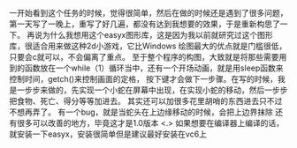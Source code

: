 一开始看到这个任务的时候，觉得很简单，然后在做的时候还是遇到了很多问题，第一天写了一晚上，重写了好几遍，都没有达到我想要的效果，于是重新构思了一下。
再说为什么我想用这个easyx图形库，这是因为我以前就研究过这个图形库，很适合用来做这种2d小游戏，它比Windows 绘图最大的优点就是门槛很低，只要会c就可以，不会偏离了重点。
至于整个程序的构图，大致就是将那些需要用到的函数放在一个while（1）循环当中，还有一个开场动画，就是用sleep函数来控制时间，getch()来控制画面的定格，
按下键才会做下一步骤。在写的时候，我是一步步来做的，先实现一个小蛇在屏幕中出现，在实现小蛇的移动，然后一步步把食物、死亡、得分等等加进去。
其实还可以加很多花里胡哨的东西进去只不过不想再弄了。
有一个bug，就是当蛇头在上边缘移动的时候，会把上边界抹除
还有很多可以改善的地方，毕竟这才是1.0版本
<.>
如果想要在编译器上编译的话，就安装一下easyx，安装很简单但是建议最好安装在vc6上

